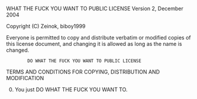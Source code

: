  WHAT THE FUCK YOU WANT TO PUBLIC LICENSE 
                    Version 2, December 2004 

 Copyright (C) Zeinok, biboy1999 

 Everyone is permitted to copy and distribute verbatim or modified 
 copies of this license document, and changing it is allowed as long 
 as the name is changed. 

            DO WHAT THE FUCK YOU WANT TO PUBLIC LICENSE 
   TERMS AND CONDITIONS FOR COPYING, DISTRIBUTION AND MODIFICATION 

  0. You just DO WHAT THE FUCK YOU WANT TO.

